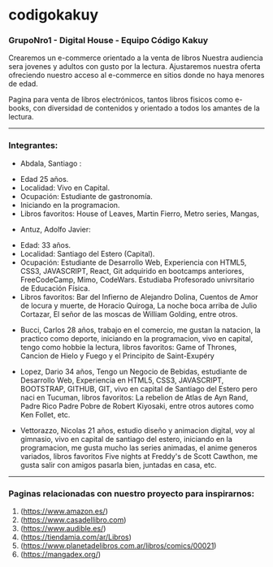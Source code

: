 # codigokakuy
### GrupoNro1 - Digital House - Equipo Código Kakuy

Crearemos un e-commerce orientado a la venta de libros
Nuestra audiencia sera jovenes y adultos con gusto por la lectura.
Ajustaremos nuestra oferta ofreciendo nuestro acceso al e-commerce en sitios donde no haya menores de edad.

Pagina para venta de libros electrónicos, tantos libros fisicos como e-books, con diversidad de contenidos y orientado a todos los amantes de la lectura.

-----------------------------------------------------------------------------------------------------------------------------------------------------------------

### Integrantes:

* Abdala, Santiago :
- Edad 25 años. 
- Localidad: Vivo en Capital.
- Ocupación: Estudiante de gastronomía.
- Iniciando en la programacion.
- Libros favoritos: House of Leaves, Martin Fierro, Metro series, Mangas, 

* Antuz, Adolfo Javier:
- Edad: 33 años.
- Localidad: Santiago del Estero (Capital).
- Ocupación: Estudiante de Desarrollo Web, Experiencia con HTML5, CSS3, JAVASCRIPT, React, Git adquirido en bootcamps anteriores, FreeCodeCamp, Mimo, CodeWars. Estudiaba Profesorado univrsitario de Educación Física. 
- Libros favoritos: Bar del Infierno de Alejandro Dolina, Cuentos de Amor de locura y muerte, de Horacio Quiroga, La noche boca arriba de Julio Cortazar, El señor de las moscas de William Golding, entre otros.

* Bucci, Carlos
28 años, trabajo en el comercio, me gustan la natacion, la practico como deporte, iniciando en la programacion, vivo en capital, tengo como hobbie la lectura, libros favoritos: Game of Thrones, Cancion de Hielo y Fuego y el Principito de Saint-Exupéry

* Lopez, Dario
34 años, Tengo un Negocio de Bebidas, estudiante de Desarrollo Web, Experiencia en HTML5, CSS3, JAVASCRIPT, BOOTSTRAP, GITHUB, GIT, vivo en capital de Santiago del Estero pero naci en Tucuman, libros favoritos: La rebelion de Atlas de Ayn Rand, Padre Rico Padre Pobre de Robert Kiyosaki, entre otros autores como Ken Follet, etc. 

* Vettorazzo, Nicolas
21 años, estudio diseño y animacion digital, voy al gimnasio, vivo en capital de santiago del estero, iniciando en la programacion, me gusta mucho las series animadas, el anime generos variados, libros favoritos Five nights at Freddy's de Scott Cawthon, me gusta salir con amigos pasarla bien, juntadas en casa, etc. 

-----------------------------------------------------------------------------------------------------------------------------------------------------------------

### Paginas relacionadas con nuestro proyecto para inspirarnos:

1. (https://www.amazon.es/)
2. (https://www.casadellibro.com)
3. (https://www.audible.es/)
4. (https://tiendamia.com/ar/Libros)
5. (https://www.planetadelibros.com.ar/libros/comics/00021)
6. (https://mangadex.org/)